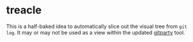 # treacle

This is a half-baked idea to automatically slice out the visual tree from `git log`. It may or may not be used as a view within the updated [gitparty](https://github.com/brekk/monoculture/tree/main/tools/gitparty) tool.
